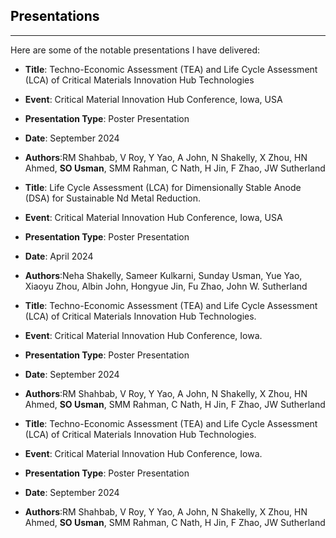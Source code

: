 ## <span style="color: black;">**Presentations**</span>  <!-- black -->
<hr> <!-- This adds a horizontal line -->

Here are some of the notable presentations I have delivered:

- **Title**: Techno-Economic Assessment (TEA) and Life Cycle Assessment (LCA) of Critical Materials Innovation Hub Technologies
- **Event**: Critical Material Innovation Hub Conference, Iowa, USA
- **Presentation Type**: Poster Presentation
- **Date**: September 2024
- **Authors**:RM Shahbab, V Roy, Y Yao, A John, N Shakelly, X Zhou, HN Ahmed, **SO Usman**, SMM Rahman, C Nath, H Jin, F Zhao, JW Sutherland 

- **Title**: Life Cycle Assessment (LCA) for Dimensionally Stable Anode (DSA) for Sustainable Nd Metal Reduction.
- **Event**: Critical Material Innovation Hub Conference, Iowa, USA
- **Presentation Type**: Poster Presentation
- **Date**: April 2024
- **Authors**:Neha Shakelly, Sameer Kulkarni, Sunday Usman, Yue Yao, Xiaoyu Zhou, Albin John, Hongyue Jin, Fu Zhao, John W. Sutherland 

- **Title**: Techno-Economic Assessment (TEA) and Life Cycle Assessment (LCA) of Critical Materials Innovation Hub Technologies.
- **Event**: Critical Material Innovation Hub Conference, Iowa.
- **Presentation Type**: Poster Presentation
- **Date**: September 2024
- **Authors**:RM Shahbab, V Roy, Y Yao, A John, N Shakelly, X Zhou, HN Ahmed, **SO Usman**, SMM Rahman, C Nath, H Jin, F Zhao, JW Sutherland   

- **Title**: Techno-Economic Assessment (TEA) and Life Cycle Assessment (LCA) of Critical Materials Innovation Hub Technologies.
- **Event**: Critical Material Innovation Hub Conference, Iowa.
- **Presentation Type**: Poster Presentation
- **Date**: September 2024
- **Authors**:RM Shahbab, V Roy, Y Yao, A John, N Shakelly, X Zhou, HN Ahmed, **SO Usman**, SMM Rahman, C Nath, H Jin, F Zhao, JW Sutherland
     
